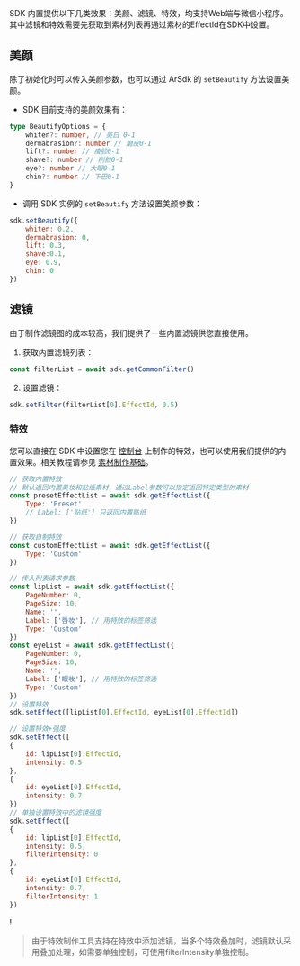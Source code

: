 
SDK 内置提供以下几类效果：美颜、滤镜、特效，均支持Web端与微信小程序。
其中滤镜和特效需要先获取到素材列表再通过素材的EffectId在SDK中设置。

## 美颜
除了初始化时可以传入美颜参数，也可以通过 ArSdk 的 `setBeautify` 方法设置美颜。
- SDK 目前支持的美颜效果有：
```typescript
type BeautifyOptions = {
	whiten?: number, // 美白 0-1
	dermabrasion?: number // 磨皮0-1
	lift?: number // 瘦脸0-1
	shave?: number // 削脸0-1
	eye?: number // 大眼0-1
	chin?: number // 下巴0-1
}
```
- 调用 SDK 实例的 `setBeautify` 方法设置美颜参数：
```javascript
sdk.setBeautify({
	whiten: 0.2,
	dermabrasion: 0,
	lift: 0.3,
	shave:0.1,
	eye: 0.9,
	chin: 0
})
```

## 滤镜
由于制作滤镜图的成本较高，我们提供了一些内置滤镜供您直接使用。
1. 获取内置滤镜列表：
```javascript
const filterList = await sdk.getCommonFilter()
```
2. 设置滤镜：
```javascript
sdk.setFilter(filterList[0].EffectId, 0.5)
```


### 特效
您可以直接在 SDK 中设置您在 [控制台](https://console.cloud.tencent.com/vcube/creator) 上制作的特效，也可以使用我们提供的内置效果。相关教程请参见 [素材制作基础](https://cloud.tencent.com/document/product/616/71379)。


```javascript
// 获取内置特效
// 默认返回内置美妆和贴纸素材，通过Label参数可以指定返回特定类型的素材
const presetEffectList = await sdk.getEffectList({
	Type: 'Preset'
	// Label: ['贴纸'] 只返回内置贴纸
})

// 获取自制特效
const customEffectList = await sdk.getEffectList({
	Type: 'Custom'
})

// 传入列表请求参数
const lipList = await sdk.getEffectList({
	PageNumber: 0,
	PageSize: 10,
	Name: '',
	Label: ['唇妆'], // 用特效的标签筛选
	Type: 'Custom'
})
const eyeList = await sdk.getEffectList({
	PageNumber: 0,
	PageSize: 10,
	Name: '',
	Label: ['眼妆'], // 用特效的标签筛选
	Type: 'Custom'
})
// 设置特效
sdk.setEffect([lipList[0].EffectId, eyeList[0].EffectId])

// 设置特效+强度
sdk.setEffect([
{
	id: lipList[0].EffectId,
	intensity: 0.5
}, 
{
	id: eyeList[0].EffectId,
	intensity: 0.7
})
// 单独设置特效中的滤镜强度
sdk.setEffect([
{
	id: lipList[0].EffectId,
	intensity: 0.5,
	filterIntensity: 0
}, 
{
	id: eyeList[0].EffectId,
	intensity: 0.7,
	filterIntensity: 1
})
```

!
> 由于特效制作工具支持在特效中添加滤镜，当多个特效叠加时，滤镜默认采用叠加处理，如需要单独控制，可使用filterIntensity单独控制。

